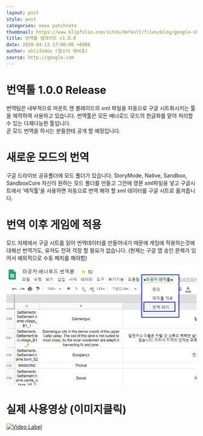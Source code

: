 ```yaml
---
layout: post
style: post
categories: news patchnote
thumbnail: https://www.klipfolio.com/sites/default/files/blog/google-sheets-blog-banner.png
title: 번역툴 업데이트 v1.0.0
date: 2020-04-13 17:00:00 +0900
author: shlifedev (햄스터 에비츄)
source: http://google.com
---
```


# 번역툴 1.0.0 Release
번역팀은 내부적으로 마운트 앤 블레이드의 xml 파일을 자동으로 구글 시트화시키는 툴을 제작하여 사용하고 있습니다. 
번역툴은 모든 배너로드 모드의 한글화를 맡아 처리할 수 있는 다재다능한 툴입니다.  
곧 모드 번역을 하시는 분들한테 공개 할 예정입니다.

 
# 새로운 모드의 번역
구글 드라이브 공유폴더에 모드 폴더가 있습니다. 
StoryMode, Native, Sandbox, SandboxCore 
자신이 원하는 모드 폴더를 만들고 그안에 영문 xml파일을 넣고 구글시트에서 '매직툴'을 사용하면
자동으로 번역 해야 할 xml 데이터를 구글 시트로 옮겨줍니다. 


# 번역 이후 게임에 적용
모드 자체에서 구글 시트를 읽어 번역데이터를 만들어내기 때문에 게임에 적용하는것에대해선
번역가도, 유저도 전혀 걱정 할 필요가 없습니다.  (현재는 구글 앱 승인 문제가 있어서 예외적으로 수동 패치를 해야함)

![dd](/assets/images/post_translator/magic_tool.PNG)
# 실제 사용영상 (이미지클릭)
[![Video Label](https://i.pinimg.com/originals/2d/2b/e2/2d2be2421911037d80f9921dc29d54c2.jpg)](https://www.youtube.com/watch?v=vxNvzjeySE8)